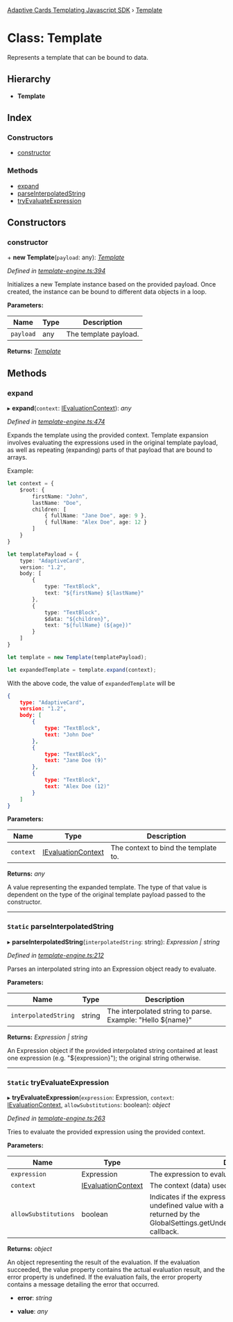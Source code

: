 [Adaptive Cards Templating Javascript SDK](../README.md) › [Template](template.md)

# Class: Template

Represents a template that can be bound to data.

## Hierarchy

* **Template**

## Index

### Constructors

* [constructor](template.md#constructor)

### Methods

* [expand](template.md#expand)
* [parseInterpolatedString](template.md#static-parseinterpolatedstring)
* [tryEvaluateExpression](template.md#static-tryevaluateexpression)

## Constructors

###  constructor

\+ **new Template**(`payload`: any): *[Template](template.md)*

*Defined in [template-engine.ts:394](https://github.com/microsoft/AdaptiveCards/blob/bf1bfa514/source/nodejs/adaptivecards-templating/src/template-engine.ts#L394)*

Initializes a new Template instance based on the provided payload.
Once created, the instance can be bound to different data objects
in a loop.

**Parameters:**

Name | Type | Description |
------ | ------ | ------ |
`payload` | any | The template payload.  |

**Returns:** *[Template](template.md)*

## Methods

###  expand

▸ **expand**(`context`: [IEvaluationContext](../interfaces/ievaluationcontext.md)): *any*

*Defined in [template-engine.ts:474](https://github.com/microsoft/AdaptiveCards/blob/bf1bfa514/source/nodejs/adaptivecards-templating/src/template-engine.ts#L474)*

Expands the template using the provided context. Template expansion involves
evaluating the expressions used in the original template payload, as well as
repeating (expanding) parts of that payload that are bound to arrays.

Example:

```typescript
let context = {
    $root: {
        firstName: "John",
        lastName: "Doe",
        children: [
            { fullName: "Jane Doe", age: 9 },
            { fullName: "Alex Doe", age: 12 }
        ]
    }
}

let templatePayload = {
    type: "AdaptiveCard",
    version: "1.2",
    body: [
        {
            type: "TextBlock",
            text: "${firstName} ${lastName}"
        },
        {
            type: "TextBlock",
            $data: "${children}",
            text: "${fullName} (${age})"
        }
    ]
}

let template = new Template(templatePayload);

let expandedTemplate = template.expand(context);
```

With the above code, the value of `expandedTemplate` will be

```json
{
    type: "AdaptiveCard",
    version: "1.2",
    body: [
        {
            type: "TextBlock",
            text: "John Doe"
        },
        {
            type: "TextBlock",
            text: "Jane Doe (9)"
        },
        {
            type: "TextBlock",
            text: "Alex Doe (12)"
        }
    ]
}
```

**Parameters:**

Name | Type | Description |
------ | ------ | ------ |
`context` | [IEvaluationContext](../interfaces/ievaluationcontext.md) | The context to bind the template to. |

**Returns:** *any*

A value representing the expanded template. The type of that value
  is dependent on the type of the original template payload passed to the constructor.

___

### `Static` parseInterpolatedString

▸ **parseInterpolatedString**(`interpolatedString`: string): *Expression | string*

*Defined in [template-engine.ts:212](https://github.com/microsoft/AdaptiveCards/blob/bf1bfa514/source/nodejs/adaptivecards-templating/src/template-engine.ts#L212)*

Parses an interpolated string into an Expression object ready to evaluate.

**Parameters:**

Name | Type | Description |
------ | ------ | ------ |
`interpolatedString` | string | The interpolated string to parse. Example: "Hello ${name}" |

**Returns:** *Expression | string*

An Expression object if the provided interpolated string contained at least one expression (e.g. "${expression}"); the original string otherwise.

___

### `Static` tryEvaluateExpression

▸ **tryEvaluateExpression**(`expression`: Expression, `context`: [IEvaluationContext](../interfaces/ievaluationcontext.md), `allowSubstitutions`: boolean): *object*

*Defined in [template-engine.ts:263](https://github.com/microsoft/AdaptiveCards/blob/bf1bfa514/source/nodejs/adaptivecards-templating/src/template-engine.ts#L263)*

Tries to evaluate the provided expression using the provided context.

**Parameters:**

Name | Type | Description |
------ | ------ | ------ |
`expression` | Expression | The expression to evaluate. |
`context` | [IEvaluationContext](../interfaces/ievaluationcontext.md) | The context (data) used to evaluate the expression. |
`allowSubstitutions` | boolean | Indicates if the expression evaluator should substitute undefined value with a default   string or the value returned by the GlobalSettings.getUndefinedFieldValueSubstitutionString callback. |

**Returns:** *object*

An object representing the result of the evaluation. If the evaluation succeeded, the value property
  contains the actual evaluation result, and the error property is undefined. If the evaluation fails, the error
  property contains a message detailing the error that occurred.

* **error**: *string*

* **value**: *any*
